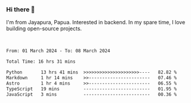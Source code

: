 ### Hi there 👋

I'm from Jayapura, Papua. Interested in backend. In my spare time, I love building open-source projects.

<br>

 
 <!--START_SECTION:waka-->

```txt
From: 01 March 2024 - To: 08 March 2024

Total Time: 16 hrs 31 mins

Python       13 hrs 41 mins  >>>>>>>>>>>>>>>>>>>>>----   82.82 %
Markdown     1 hr 14 mins    >>-----------------------   07.46 %
Astro        1 hr 4 mins     >>-----------------------   06.55 %
TypeScript   19 mins         -------------------------   01.95 %
JavaScript   3 mins          -------------------------   00.36 %
```

<!--END_SECTION:waka-->
